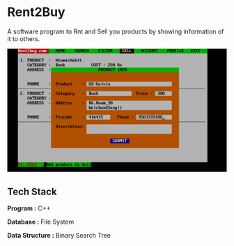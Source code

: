 
# Rent2Buy

A software program to Rnt and Sell you products by showing information of it to others.





![App Screenshot](https://github.com/Aditya-Manapure/Rent2buy/blob/main/Screenshots/Screenshot%20(73).png?raw=true)


## Tech Stack

**Program :**  C++

**Database :** File System

**Data Structure :** Binary Search Tree
